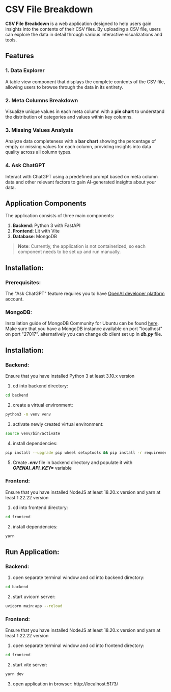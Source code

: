 # CSV File Breakdown

**CSV File Breakdown** is a web application designed to help users gain insights into the contents of their CSV files. By uploading a CSV file, users can explore the data in detail through various interactive visualizations and tools.

## Features

### 1. Data Explorer
A table view component that displays the complete contents of the CSV file, allowing users to browse through the data in its entirety.

### 2. Meta Columns Breakdown
Visualize unique values in each meta column with a **pie chart** to understand the distribution of categories and values within key columns.

### 3. Missing Values Analysis
Analyze data completeness with a **bar chart** showing the percentage of empty or missing values for each column, providing insights into data quality across all column types.

### 4. Ask ChatGPT
Interact with ChatGPT using a predefined prompt based on meta column data and other relevant factors to gain AI-generated insights about your data.


## Application Components

The application consists of three main components:

1. **Backend**: Python 3 with FastAPI
2. **Frontend**: Lit with Vite
3. **Database**: MongoDB

> **Note**: Currently, the application is not containerized, so each component needs to be set up and run manually.


## Installation:
### Prerequisites:
The "Ask ChatGPT" feature requires you to have [OpenAI developer platform](https://platform.openai.com/docs/overview) account. 

### MongoDB:

Installation guide of MongoDB Community for Ubuntu can be found [here](https://www.mongodb.com/docs/manual/tutorial/install-mongodb-on-ubuntu/). Make sure that 
you have a MongoDB instance available on port "localhost" on port "27017".
alternatively you can change db client set up in _**db.py**_ file.

## Installation:
### Backend:

Ensure that you have installed Python 3 at least 3.10.x version

1. cd into backend directory:
```bash
cd backend
```
2. create a virtual environment:
```bash
python3 -m venv venv
```
3. activate newly created virtual environment:
```bash
source venv/bin/activate
```
4. install dependencies:
```bash
pip install --upgrade pip wheel setuptools && pip install -r requirements.txt
```
5. Create **_.env_** file in backend directory and populate it with _**OPENAI_API_KEY=<your-api-key>**_ variable

### Frontend:

Ensure that you have installed NodeJS at least 18.20.x version and yarn at least 1.22.22 version

1. cd into frontend directory:
```bash
cd frontend
```
2. install dependencies:
```bash
yarn
```

## Run Application:
### Backend:
1. open separate terminal window and cd into backend directory:
```bash
cd backend
```
2. start uvicorn server:
```bash
uvicorn main:app --reload
```

### Frontend:

Ensure that you have installed NodeJS at least 18.20.x version and yarn at least 1.22.22 version

1. open separate terminal window and cd into frontend directory:
```bash
cd frontend
```
2. start vite server:
```bash
yarn dev
```
3. open application in browser: http://localhost:5173/

